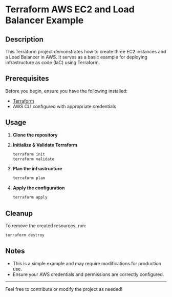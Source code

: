 # Terraform AWS EC2 and Load Balancer Example

## Description

This Terraform project demonstrates how to create three EC2 instances and a Load Balancer in AWS. It serves as a basic example for deploying infrastructure as code (IaC) using Terraform.

## Prerequisites

Before you begin, ensure you have the following installed:

- [Terraform](https://www.terraform.io/downloads.html)
- AWS CLI configured with appropriate credentials

## Usage

1. **Clone the repository**

2. **Initialize & Validate Terraform**

   ```sh
   terraform init
   terraform validate
   ```

3. **Plan the infrastructure**

   ```sh
   terraform plan
   ```

4. **Apply the configuration**

   ```sh
   terraform apply
   ```

## Cleanup

To remove the created resources, run:

```sh
terraform destroy
```

## Notes

- This is a simple example and may require modifications for production use.
- Ensure your AWS credentials and permissions are correctly configured.

---

Feel free to contribute or modify the project as needed!

